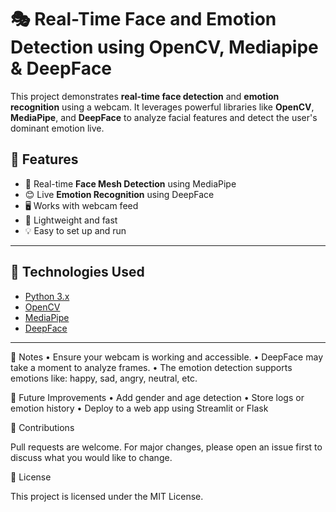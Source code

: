 # 🎭 Real-Time Face and Emotion Detection using OpenCV, Mediapipe & DeepFace

This project demonstrates **real-time face detection** and **emotion recognition** using a webcam. It leverages powerful libraries like **OpenCV**, **MediaPipe**, and **DeepFace** to analyze facial features and detect the user's dominant emotion live.

## 📸 Features

- 🧠 Real-time **Face Mesh Detection** using MediaPipe
- 😊 Live **Emotion Recognition** using DeepFace
- 🖥️ Works with webcam feed
- 🚀 Lightweight and fast
- 💡 Easy to set up and run

---

## 🔧 Technologies Used

- [Python 3.x](https://www.python.org/)
- [OpenCV](https://opencv.org/)
- [MediaPipe](https://google.github.io/mediapipe/)
- [DeepFace](https://github.com/serengil/deepface)

---

📌 Notes
	•	Ensure your webcam is working and accessible.
	•	DeepFace may take a moment to analyze frames.
	•	The emotion detection supports emotions like: happy, sad, angry, neutral, etc.

 🧠 Future Improvements
	•	Add gender and age detection
	•	Store logs or emotion history
	•	Deploy to a web app using Streamlit or Flask

 🤝 Contributions

  Pull requests are welcome. For major changes, please open an issue first to discuss what you would like to change.

  📄 License

  This project is licensed under the MIT License.
